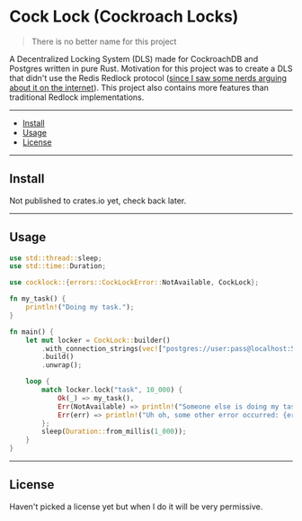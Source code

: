 # Cock Lock (Cockroach Locks)

> There is no better name for this project

A Decentralized Locking System (DLS) made for CockroachDB and Postgres written in pure Rust. Motivation for this project was to create a DLS that didn't use the Redis Redlock protocol ([since I saw some nerds arguing about it on the internet](https://news.ycombinator.com/item?id=11065933)). This project also contains more features than traditional Redlock implementations.

<hr />

- [Install](#Install)
- [Usage](#Usage)
- [License](#License)

<hr />

## Install

Not published to crates.io yet, check back later.

<hr />

## Usage

```rs
use std::thread::sleep;
use std::time::Duration;

use cocklock::{errors::CockLockError::NotAvailable, CockLock};

fn my_task() {
    println!("Doing my task.");
}

fn main() {
    let mut locker = CockLock::builder()
        .with_connection_strings(vec!["postgres://user:pass@localhost:5432/db"])
        .build()
        .unwrap();

    loop {
        match locker.lock("task", 10_000) {
            Ok(_) => my_task(),
            Err(NotAvailable) => println!("Someone else is doing my task!"),
            Err(err) => println!("Uh oh, some other error occurred: {err}"),
        };
        sleep(Duration::from_millis(1_000));
    }
}
```

<hr />

## License

Haven't picked a license yet but when I do it will be very permissive.
